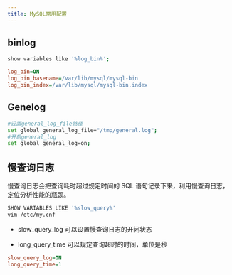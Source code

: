 ```yaml
---
title: MySQL常用配置
---
```


## binlog

```bash
show variables like '%log_bin%';
```

```ini
log_bin=ON
log_bin_basename=/var/lib/mysql/mysql-bin
log_bin_index=/var/lib/mysql/mysql-bin.index
```

## Genelog

```bash
#设置general_log_file路径
set global general_log_file="/tmp/general.log";
#开启general_log
set global general_log=on;
```

## 慢查询日志

慢查询日志会把查询耗时超过规定时间的 SQL 语句记录下来，利用慢查询日志，定位分析性能的瓶颈。

```bash
SHOW VARIABLES LIKE '%slow_query%'
vim /etc/my.cnf
```

- slow_query_log 可以设置慢查询日志的开闭状态

- long_query_time 可以规定查询超时的时间，单位是秒

```ini
slow_query_log=ON
long_query_time=1
```
